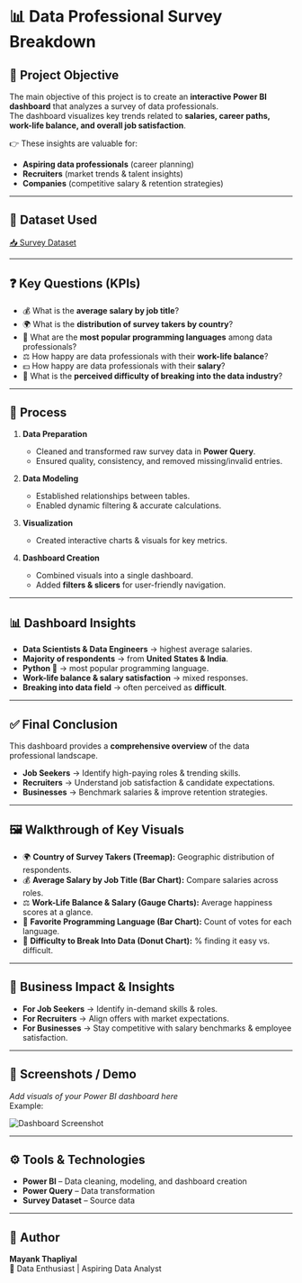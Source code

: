 # 📊 Data Professional Survey Breakdown

## 🎯 Project Objective
The main objective of this project is to create an **interactive Power BI dashboard** that analyzes a survey of data professionals.  
The dashboard visualizes key trends related to **salaries, career paths, work-life balance, and overall job satisfaction**.  

👉 These insights are valuable for:  
- **Aspiring data professionals** (career planning)  
- **Recruiters** (market trends & talent insights)  
- **Companies** (competitive salary & retention strategies)  

---

## 📂 Dataset Used
[📥 Survey Dataset](Insert-link-to-dataset-here)  

---

## ❓ Key Questions (KPIs)
- 💰 What is the **average salary by job title**?  
- 🌍 What is the **distribution of survey takers by country**?  
- 🐍 What are the **most popular programming languages** among data professionals?  
- ⚖️ How happy are data professionals with their **work-life balance**?  
- 💵 How happy are data professionals with their **salary**?  
- 🚪 What is the **perceived difficulty of breaking into the data industry**?  

---

## 🔄 Process
1. **Data Preparation**  
   - Cleaned and transformed raw survey data in **Power Query**.  
   - Ensured quality, consistency, and removed missing/invalid entries.  

2. **Data Modeling**  
   - Established relationships between tables.  
   - Enabled dynamic filtering & accurate calculations.  

3. **Visualization**  
   - Created interactive charts & visuals for key metrics.  

4. **Dashboard Creation**  
   - Combined visuals into a single dashboard.  
   - Added **filters & slicers** for user-friendly navigation.  

---

## 📊 Dashboard Insights
- **Data Scientists & Data Engineers** → highest average salaries.  
- **Majority of respondents** → from **United States & India**.  
- **Python 🐍** → most popular programming language.  
- **Work-life balance & salary satisfaction** → mixed responses.  
- **Breaking into data field** → often perceived as **difficult**.  

---

## ✅ Final Conclusion
This dashboard provides a **comprehensive overview** of the data professional landscape.  

- **Job Seekers** → Identify high-paying roles & trending skills.  
- **Recruiters** → Understand job satisfaction & candidate expectations.  
- **Businesses** → Benchmark salaries & improve retention strategies.  

---

## 🖼 Walkthrough of Key Visuals
- 🌍 **Country of Survey Takers (Treemap):** Geographic distribution of respondents.  
- 💰 **Average Salary by Job Title (Bar Chart):** Compare salaries across roles.  
- ⚖️ **Work-Life Balance & Salary (Gauge Charts):** Average happiness scores at a glance.  
- 🐍 **Favorite Programming Language (Bar Chart):** Count of votes for each language.  
- 🚪 **Difficulty to Break Into Data (Donut Chart):** % finding it easy vs. difficult.  

---

## 💼 Business Impact & Insights
- **For Job Seekers** → Identify in-demand skills & roles.  
- **For Recruiters** → Align offers with market expectations.  
- **For Businesses** → Stay competitive with salary benchmarks & employee satisfaction.  

---

## 📸 Screenshots / Demo
_Add visuals of your Power BI dashboard here_  
Example:  

![Dashboard Screenshot](Insert-your-dashboard-image-link-here)  

---

## ⚙️ Tools & Technologies
- **Power BI** – Data cleaning, modeling, and dashboard creation  
- **Power Query** – Data transformation  
- **Survey Dataset** – Source data  

---

## 👤 Author
**Mayank Thapliyal**  
📌 Data Enthusiast | Aspiring Data Analyst  

